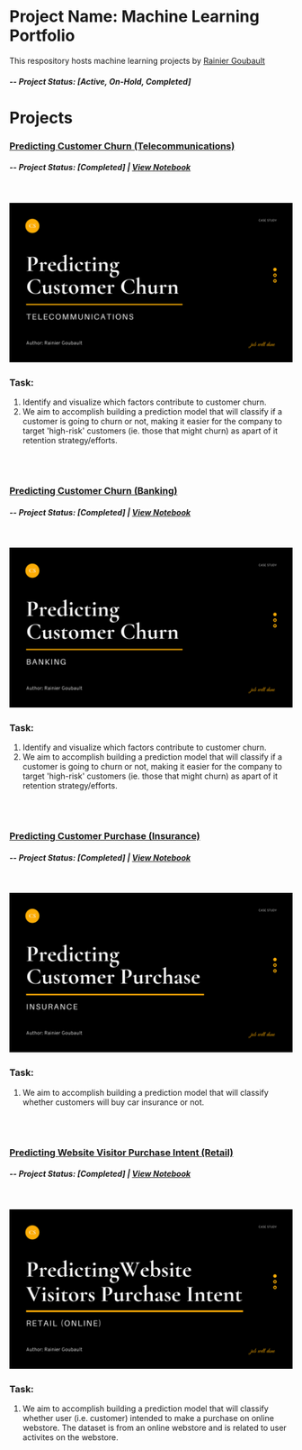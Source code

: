 # Project Name: Machine Learning Portfolio
This respository hosts machine learning projects by [Rainier Goubault](https://www.linkedin.com/in/rainiergoubault/)

##### -- Project Status: [Active, On-Hold, Completed]

# Projects

### [Predicting Customer Churn (Telecommunications)](https://github.com/rgoubault/machine-learning-portfolio/blob/main/customer-churn-telco/01-notebook/customer-churn-telco.ipynb)
##### -- Project Status: [Completed]  |  [View Notebook](https://github.com/rgoubault/machine-learning-portfolio/blob/main/customer-churn-telco/01-notebook/customer-churn-telco.ipynb)
<br />

![This is an image](https://github.com/rgoubault/machine-learning-portfolio/blob/main/images/customer-churn-telco.png)
### Task:
1. Identify and visualize which factors contribute to customer churn.
2. We aim to accomplish building a prediction model that will classify if a customer is going to churn or not, making it easier for the company to target 'high-risk' customers (ie. those that might churn) as apart of it retention strategy/efforts.
<br />
<br />

### [Predicting Customer Churn (Banking)](https://nbviewer.org/github/rgoubault/machine-learning-portfolio/blob/main/01-notebook/customer-churn-banking/customer-churn-bank.ipynb)
##### -- Project Status: [Completed]  |   [View Notebook](https://nbviewer.org/github/rgoubault/machine-learning-portfolio/blob/main/01-notebook/customer-churn-banking/customer-churn-bank.ipynb)
<br />

![This is an image](https://github.com/rgoubault/machine-learning-portfolio/blob/main/images/customer-churn-bank.png)
### Task:
1. Identify and visualize which factors contribute to customer churn.
2. We aim to accomplish building a prediction model that will classify if a customer is going to churn or not, making it easier for the company to target 'high-risk' customers (ie. those that might churn) as apart of it retention strategy/efforts.
<br />
<br />


### [Predicting Customer Purchase (Insurance)](https://github.com/rgoubault/machine-learning-portfolio/blob/main/predict-customer-purchase-insurance/01-notebook/customer-purchase-insurance.ipynb)
##### -- Project Status: [Completed]  |   [View Notebook](https://github.com/rgoubault/machine-learning-portfolio/blob/main/predict-customer-purchase-insurance/01-notebook/customer-purchase-insurance.ipynb)
<br />

![This is an image](https://github.com/rgoubault/machine-learning-portfolio/blob/main/images/customer-purchase.png)
### Task:
1. We aim to accomplish building a prediction model that will classify whether customers will buy car insurance or not. 
<br />
<br />

### [Predicting Website Visitor Purchase Intent (Retail)](https://github.com/rgoubault/machine-learning-portfolio/blob/main/predict-website-visitor-purchase-intent/01-notebook/website-visitor-purchase-intent.ipynb)
##### -- Project Status: [Completed]  |   [View Notebook](https://github.com/rgoubault/machine-learning-portfolio/blob/main/predict-website-visitor-purchase-intent/01-notebook/website-visitor-purchase-intent.ipynb)
<br />

![This is an image](https://github.com/rgoubault/machine-learning-portfolio/blob/main/images/website-visitors-purchase-intent.png)
### Task:
1. We aim to accomplish building a prediction model that will classify whether user (i.e. customer) intended to make a purchase on online webstore. The dataset is from an online webstore and is related to user activites on the webstore.
<br />
<br />


